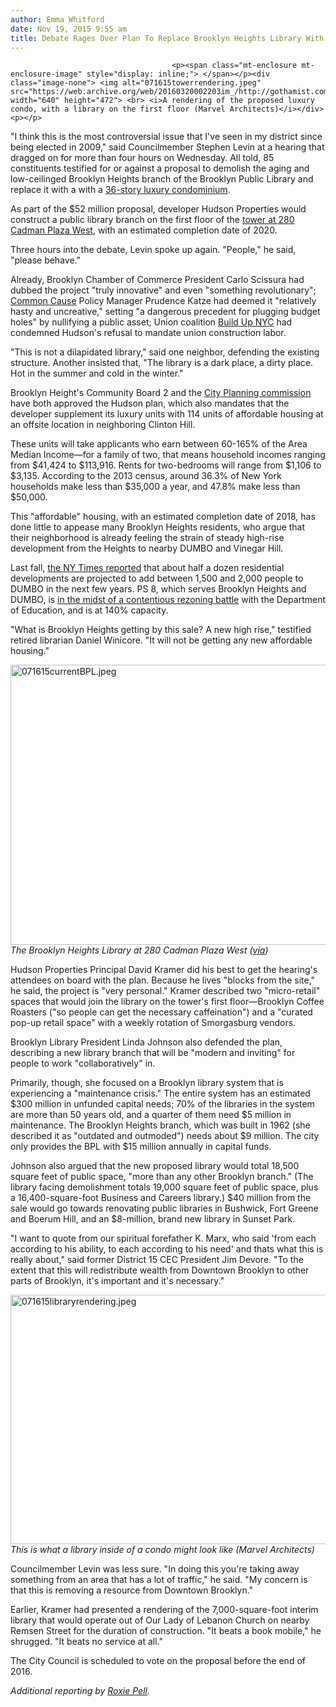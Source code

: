 ```yaml
---
author: Emma Whitford
date: Nov 19, 2015 9:55 am
title: Debate Rages Over Plan To Replace Brooklyn Heights Library With Luxury Condo-Library
---
```


	
										<p><span class="mt-enclosure mt-enclosure-image" style="display: inline;"> </span></p><div class="image-none"> <img alt="071615towerrendering.jpeg" src="https://web.archive.org/web/20160320002203im_/http://gothamist.com/attachments/nyc_ewhitford/071615towerrendering.jpeg" width="640" height="472"> <br> <i>A rendering of the proposed luxury condo, with a library on the first floor (Marvel Architects)</i></div> <p></p>

<p>&quot;I think this is the most controversial issue that I&apos;ve seen in my district since being elected in 2009,&quot; said Councilmember Stephen Levin at a hearing that dragged on for more than four hours on Wednesday. All told, 85 constituents testified for or against a proposal to demolish the aging and low-ceilinged Brooklyn Heights branch of the Brooklyn Public Library and replace it with a with a <a href="https://web.archive.org/web/20160320002203/http://gothamist.com/2015/07/16/brooklyn_heights_library.php">36-story luxury condominium</a>. </p>

<p>As part of the $52 million proposal, developer Hudson Properties would construct a public library branch on the first floor of the <a href="https://web.archive.org/web/20160320002203/http://280cadman.com/">tower at 280 Cadman Plaza West</a>, with an estimated completion date of 2020. </p>

<p>Three hours into the debate, Levin spoke up again. &quot;People,&quot; he said, &quot;please behave.&quot; </p>

<p>Already, Brooklyn Chamber of Commerce President Carlo Scissura had dubbed the project &quot;truly innovative&quot; and even &quot;something revolutionary&quot;; <a href="https://web.archive.org/web/20160320002203/http://www.commoncause.org/">Common Cause</a> Policy Manager Prudence Katze had deemed it &quot;relatively hasty and uncreative,&quot; setting &quot;a dangerous precedent for plugging budget holes&quot; by nullifying a public asset; Union coalition <a href="https://web.archive.org/web/20160320002203/http://www.buildupnyc.org/">Build Up NYC</a> had condemned Hudson&apos;s refusal to mandate union construction labor. </p>

<p>&quot;This is not a dilapidated library,&quot; said one neighbor, defending the existing structure. Another insisted that, &quot;The library is a dark place, a dirty place. Hot in the summer and cold in the winter.&quot; </p>

<p>Brooklyn Height&apos;s Community Board 2 and the <a href="https://web.archive.org/web/20160320002203/http://ny.curbed.com/archives/2015/11/03/city_planning_greenlights_controversial_brooklyn_library_project.php">City Planning commission</a> have both approved the Hudson plan, which also mandates that the developer supplement its luxury units with 114 units of affordable housing at an offsite location in neighboring Clinton Hill. </p>

<p>These units will take applicants who earn between 60-165% of the Area Median Income&#x2014;for a family of two, that means household incomes ranging from $41,424 to $113,916. Rents for two-bedrooms will range from $1,106 to $3,135. According to the 2013 census, around 36.3% of New York households make less than $35,000 a year, and 47.8% make less than $50,000.</p>

<p>This &quot;affordable&quot; housing, with an estimated completion date of 2018, has done little to appease many Brooklyn Heights residents, who argue that their neighborhood is already feeling the strain of steady high-rise development from the Heights to nearby DUMBO and Vinegar Hill. </p>

<p>Last fall, <a href="https://web.archive.org/web/20160320002203/http://www.nytimes.com/2014/09/21/realestate/transforming-a-brooklyn-neighborhood-with-new-condos.html?_r=1">the NY Times reported</a> that about half a dozen residential developments are projected to add between 1,500 and 2,000 people to DUMBO in the next few years. PS 8, which serves Brooklyn Heights and DUMBO, is <a href="https://web.archive.org/web/20160320002203/http://gothamist.com/2015/09/22/dumbo_school_rezoning_fight.php">in the midst of a contentious rezoning battle</a> with the Department of Education, and is at 140% capacity. </p>

<p>&quot;What is Brooklyn Heights getting by this sale? A new high rise,&quot; testified retired librarian Daniel Winicore. &quot;It will not be getting any new affordable housing.&quot; </p>

<p><span class="mt-enclosure mt-enclosure-image" style="display: inline;"> </span></p><div class="image-none"> <img alt="071615currentBPL.jpeg" src="https://web.archive.org/web/20160320002203im_/http://gothamist.com/attachments/nyc_ewhitford/071615currentBPL.jpeg" width="640" height="448"> <br> <i>The Brooklyn Heights Library at 280 Cadman Plaza West (<a href="https://web.archive.org/web/20160320002203/https://en.wikipedia.org/wiki/List_of_Brooklyn_Public_Library_branches">via</a>)</i></div> <p></p>

<p>Hudson Properties Principal David Kramer did his best to get the hearing&apos;s attendees on board with the plan. Because he lives &quot;blocks from the site,&quot; he said, the project is &quot;very personal.&quot; Kramer described two &quot;micro-retail&quot; spaces that would join the library on the tower&apos;s first floor&#x2014;Brooklyn Coffee Roasters (&quot;so people can get the necessary caffeination&quot;) and a &quot;curated pop-up retail space&quot; with a weekly rotation of Smorgasburg vendors. </p>

<p>Brooklyn Library President Linda Johnson also defended the plan, describing a new library branch that will be &quot;modern and inviting&quot; for people to work &quot;collaboratively&quot; in.</p>

<p>Primarily, though, she focused on a Brooklyn library system that is experiencing a &quot;maintenance crisis.&quot; The entire system has an estimated $300 million in unfunded capital needs; 70% of the libraries in the system are more than 50 years old, and a quarter of them need $5 million in maintenance. The Brooklyn Heights branch, which was built in 1962 (she described it as &quot;outdated and outmoded&quot;) needs about $9 million. The city only provides the BPL with $15 million annually in capital funds. </p>

<p>Johnson also argued that the new proposed library would total 18,500 square feet of public space, &quot;more than any other Brooklyn branch.&quot; (The library facing demolishment totals 19,000 square feet of public space, plus a 16,400-square-foot Business and Careers library.) $40 million from the sale would go towards renovating public libraries in Bushwick, Fort Greene and Boerum Hill, and an $8-million, brand new library in Sunset Park.</p>

<p>&quot;I want to quote from our spiritual forefather K. Marx, who said &apos;from each according to his ability, to each according to his need&apos; and thats what this is really about,&quot; said former District 15 CEC President Jim Devore. &quot;To the extent that this will redistribute wealth from Downtown Brooklyn to other parts of Brooklyn, it&apos;s important and it&apos;s necessary.&quot; </p>

<p><span class="mt-enclosure mt-enclosure-image" style="display: inline;"> </span></p><div class="image-none"> <img alt="071615libraryrendering.jpeg" src="https://web.archive.org/web/20160320002203im_/http://gothamist.com/attachments/nyc_ewhitford/071615libraryrendering.jpeg" width="640" height="399"> <br> <i>This is what a library inside of a condo might look like (Marvel Architects)</i></div> <p></p>

<p>Councilmember Levin was less sure. &quot;In doing this you&apos;re taking away something from an area that has a lot of traffic,&quot; he said. &quot;My concern is that this is removing a resource from Downtown Brooklyn.&quot; </p>

<p>Earlier, Kramer had presented a rendering of the 7,000-square-foot interim library that would operate out of Our Lady of Lebanon Church on nearby Remsen Street for the duration of construction. &quot;It beats a book mobile,&quot; he shrugged. &quot;It beats no service at all.&quot; </p>

<p>The City Council is scheduled to vote on the proposal before the end of 2016. </p>

<p><em>Additional reporting by <a href="https://web.archive.org/web/20160320002203/https://twitter.com/jonathnfranzen">Roxie Pell</a>. </em></p>					
										
									
				
